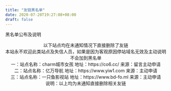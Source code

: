 ```yaml
---
title: "友链黑名单"
date: 2020-07-28T19:27:08+08:00
draft: false
---
```


黑名单公布及说明

<center>以下站点均在未通知情况下直接删除了友链</center>





<center>本站永不欢迎此类站点及失信人员，如果是因为客观原因停站域名无效及主动说明不会加到黑名单
</center>






 

<center>一：站点名称：charm城市女孩 地址：https://co6.cc/  来源：留言主动申请 </center>

<center>二：站点名称：亿万导航  地址：https://www.yiw1.com  来源：主动申请 </center>

<center>三：站点名称：一只鱼影视站  地址：https://www.bd-fo.ml  来源：主动申请  </center>

<center>说明：以上均为未通知直接删除相关友链</center>

